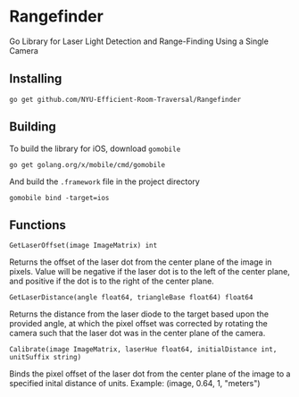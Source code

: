 # Rangefinder
Go Library for Laser Light Detection and Range-Finding Using a Single Camera

## Installing
`go get github.com/NYU-Efficient-Room-Traversal/Rangefinder`

## Building
To build the library for iOS, download `gomobile`

`go get golang.org/x/mobile/cmd/gomobile`

And build the `.framework` file in the project directory

`gomobile bind -target=ios`

## Functions

`GetLaserOffset(image ImageMatrix) int`

Returns the offset of the laser dot from the center
plane of the image in pixels. Value will be negative if
the laser dot is to the left of the center plane, and positive
if the dot is to the right of the center plane.

`GetLaserDistance(angle float64, triangleBase float64) float64`

Returns the distance from the laser diode to the target based upon the
provided angle, at which the pixel offset was corrected by rotating the camera
such that the laser dot was in the center plane of the camera.

`Calibrate(image ImageMatrix, laserHue float64, initialDistance int, unitSuffix string)`

Binds the pixel offset of the laser dot from the center plane
of the image to a specified inital distance of units.
Example: (image, 0.64, 1, "meters")
